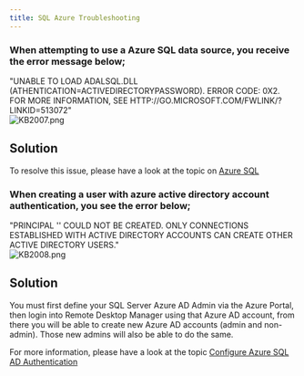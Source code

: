 ```yaml
---
title: SQL Azure Troubleshooting
---
```

### When attempting to use a Azure SQL data source, you receive the error message below;
"UNABLE TO LOAD ADALSQL.DLL (ATHENTICATION=ACTIVEDIRECTORYPASSWORD). ERROR CODE: 0X2. FOR MORE INFORMATION, SEE HTTP<area>://GO.MICROSOFT.COM/FWLINK/?LINKID=513072"  
![KB2007.png](/img/en/kb/KB2007.png)
## Solution
To resolve this issue, please have a look at the topic on [Azure SQL](https://helprdm.devolutions.net/datasource_sqlazure.htm)
### When creating a user with azure active directory account authentication, you see the error below;
"PRINCIPAL '' COULD NOT BE CREATED. ONLY CONNECTIONS ESTABLISHED WITH ACTIVE DIRECTORY ACCOUNTS CAN CREATE OTHER ACTIVE DIRECTORY USERS."  
![KB2008.png](/img/en/kb/KB2008.png)
## Solution
You must first define your SQL Server Azure AD Admin via the Azure Portal, then login into Remote Desktop Manager using that Azure AD account, from there you will be able to create new Azure AD accounts (admin and non-admin). Those new admins will also be able to do the same.  

For more information, please have a look at the topic [Configure Azure SQL AD Authentication](https://helprdm.devolutions.net/installation_configureazuread.htm)
